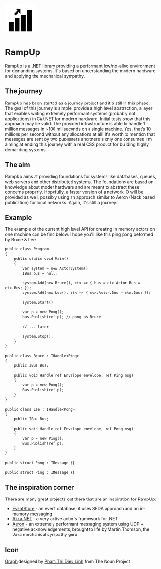 ![Icon](icons/package_icon.png)

# RampUp
RampUp is a .NET library providing a performant low/no-alloc environment for demanding systems. It's based on understanding the modern hardware and applying the mechanical sympathy.

## The journey
RampUp has been started as a journey project and it's still in this phase. The goal of this journey is simple: provide a high level abstraction, a layer that enables writing extremely performant systems (probably not applications) in C#/.NET for modern hardware. Initial tests show that this approach may be valid. The provided infrastructure is able to handle 1 million messages in ~100 miliseconds on a single machine. Yes, that's 10 millions per second without any allocations at all! It's worth to mention that messages are sent by two publishers and there's only one consumer!
I'm aiming at ending this journey with a real OSS product for building highly demanding systems.

## The aim
RampUp aims at providing foundations for systems like databases, queues, web servers and other distributed systems. The foundations are based on knowledge about moder hardware and are meant to abstract these concerns properly. Hopefully, a faster version of a network IO will be provided as well, possibly using an approach similar to Aeron (Nack based publication) for local networks. Again, it's still a journey.


## Example
The example of the current high level API for creating in memory actors on one machine can be find below. I hope you'll like this ping pong peformed by Bruce & Lee.

```
public class Program
{
    public static void Main()
    {
        var system = new ActorSystem();
        IBus bus = null;

        system.Add(new Bruce(), ctx => { bus = ctx.Actor.Bus = ctx.Bus; });
        system.Add(new Lee(), ctx => { ctx.Actor.Bus = ctx.Bus; });

        system.Start();

        var p = new Pong();
        bus.Publish(ref p); // pong as Bruce

        // ... later

        system.Stop();
    }
}

public class Bruce : IHandle<Ping>
{
    public IBus Bus;

    public void Handle(ref Envelope envelope, ref Ping msg)
    {
        var p = new Pong();
        Bus.Publish(ref p);
    }
}

public class Lee : IHandle<Pong>
{
    public IBus Bus;

    public void Handle(ref Envelope envelope, ref Pong msg)
    {
        var p = new Ping();
        Bus.Publish(ref p);
    }
}

public struct Pong : IMessage {}

public struct Ping : IMessage {}
```


## The inspiration corner
There are many great projects out there that are an inspiration for RampUp:
- [EventStore](https://github.com/EventStore/EventStore) - an event database; it uses SEDA approach and an in-memory messaging
- [Akka.NET](https://github.com/akkadotnet/akka.net) - a very active actor's framework for .NET
- [Aeron](https://github.com/real-logic/Aeron) - an extremely performant messaging system using UDP + negative acknowledgements; brought to life by Martin Thomson, the Java mechanical sympathy guru

## Icon
<a href="https://thenounproject.com/term/graph/32972/" target="_blank">Graph</a> designed by <a href="https://thenounproject.com/phdieuli/" target="_blank">Pham Thi Dieu Linh</a> from The Noun Project
